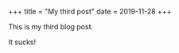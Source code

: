 +++
title = "My third post"
date = 2019-11-28
+++

This is my third blog post.

<!-- more -->

It sucks!
